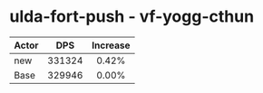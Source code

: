 # ulda-fort-push - vf-yogg-cthun
| Actor | DPS | Increase |
|---|:---:|:---:|
|new|331324|0.42%|
|Base|329946|0.00%|
